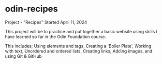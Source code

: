 # odin-recipes
Project - "Recipes" Started April 11, 2024

This project will be to practice and put together a basic website using skills I have learned so far in the Odin Foundation course.

This includes; Using elements and tags, Creating a 'Boiler Plate', Working with text, Unordered and ordered lists, Creating links, Adding images, and using Git & GitHub
